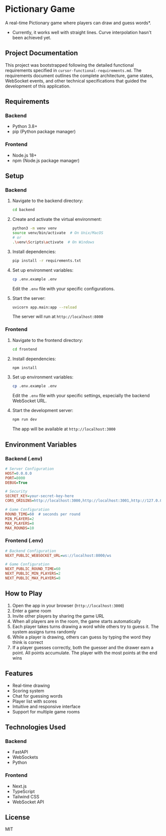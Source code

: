 # Pictionary Game

A real-time Pictionary game where players can draw and guess words*.

* Currently, it works well with straight lines. Curve interpolation hasn't been achieved yet.

## Project Documentation

This project was bootstrapped following the detailed functional requirements specified in `cursor-functional-requirements.md`. The requirements document outlines the complete architecture, game states, WebSocket events, and other technical specifications that guided the development of this application.

## Requirements

### Backend
- Python 3.8+
- pip (Python package manager)

### Frontend
- Node.js 18+
- npm (Node.js package manager)

## Setup

### Backend
1. Navigate to the backend directory:
   ```bash
   cd backend
   ```

2. Create and activate the virtual environment:
   ```bash
   python3 -m venv venv
   source venv/bin/activate  # On Unix/MacOS
   # or
   .\venv\Scripts\activate  # On Windows
   ```

3. Install dependencies:
   ```bash
   pip install -r requirements.txt
   ```

4. Set up environment variables:
   ```bash
   cp .env.example .env
   ```
   Edit the `.env` file with your specific configurations.

5. Start the server:
   ```bash
   uvicorn app.main:app --reload
   ```
   The server will run at `http://localhost:8000`

### Frontend
1. Navigate to the frontend directory:
   ```bash
   cd frontend
   ```

2. Install dependencies:
   ```bash
   npm install
   ```

3. Set up environment variables:
   ```bash
   cp .env.example .env
   ```
   Edit the `.env` file with your specific settings, especially the backend WebSocket URL.

4. Start the development server:
   ```bash
   npm run dev
   ```
   The app will be available at `http://localhost:3000`

## Environment Variables

### Backend (.env)
```ini
# Server Configuration
HOST=0.0.0.0
PORT=8000
DEBUG=True

# Security
SECRET_KEY=your-secret-key-here
CORS_ORIGINS=http://localhost:3000,http://localhost:3001,http://127.0.0.1:3000,http://127.0.0.1:3001

# Game Configuration
ROUND_TIME=60  # seconds per round
MIN_PLAYERS=2
MAX_PLAYERS=8
MAX_ROUNDS=10
```

### Frontend (.env)
```ini
# Backend Configuration
NEXT_PUBLIC_WEBSOCKET_URL=ws://localhost:8000/ws

# Game Configuration
NEXT_PUBLIC_ROUND_TIME=60
NEXT_PUBLIC_MIN_PLAYERS=2
NEXT_PUBLIC_MAX_PLAYERS=8
```

## How to Play

1. Open the app in your browser (`http://localhost:3000`)
2. Enter a game room
3. Invite other players by sharing the game URL
4. When all players are in the room, the game starts automatically
5. Each player takes turns drawing a word while others try to guess it. The system assigns turns randomly
6. While a player is drawing, others can guess by typing the word they think is correct
7. If a player guesses correctly, both the guesser and the drawer earn a point. All points accumulate. The player with the most points at the end wins

## Features

- Real-time drawing
- Scoring system
- Chat for guessing words
- Player list with scores
- Intuitive and responsive interface
- Support for multiple game rooms

## Technologies Used

### Backend
- FastAPI
- WebSockets
- Python

### Frontend
- Next.js
- TypeScript
- Tailwind CSS
- WebSocket API

## License

MIT